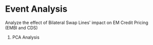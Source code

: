 # Event Analysis
Analyze the effect of Bilateral Swap Lines' impact on EM Credit Pricing (EMBI and CDS)

1. PCA Analysis
